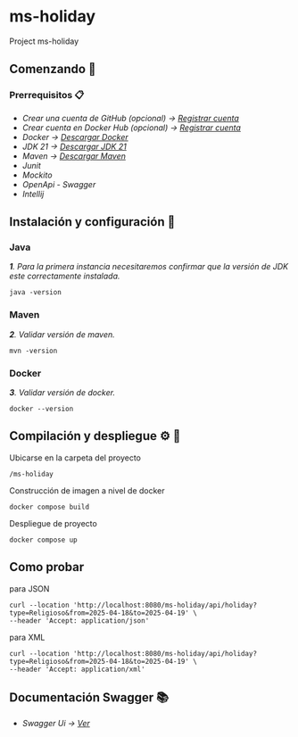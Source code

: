 # ms-holiday

Project ms-holiday

## Comenzando 🏁

### Prerrequisitos 📋

* _Crear una cuenta de GitHub (opcional) -> [Registrar cuenta](https://github.com/join)_
* _Crear cuenta en Docker Hub (opcional) -> [Registrar cuenta](https://www.docker.com/products/docker-hub/)_
* _Docker -> [Descargar Docker](https://www.docker.com/products/docker-desktop/)_
* _JDK 21 -> [Descargar JDK 21](https://docs.aws.amazon.com/corretto/latest/corretto-17-ug/downloads-list.html)_
* _Maven -> [Descargar Maven](https://maven.apache.org/download.cgi)_
* _Junit_
* _Mockito_
* _OpenApi - Swagger_
* _Intellij_

## Instalación y configuración 🔧

### Java

_**1**. Para la primera instancia necesitaremos confirmar que la versión de JDK este correctamente instalada._

```
java -version
```

### Maven

_**2**. Validar versión de maven._

```
mvn -version
```

### Docker

_**3**. Validar versión de docker._

```
docker --version
```

## Compilación y despliegue ⚙️ 🚀

Ubicarse en la carpeta del proyecto

```
/ms-holiday
```

Construcción de imagen a nivel de docker

```
docker compose build
```

Despliegue de proyecto

```
docker compose up
```

## Como probar

para JSON

```
curl --location 'http://localhost:8080/ms-holiday/api/holiday?type=Religioso&from=2025-04-18&to=2025-04-19' \
--header 'Accept: application/json'
```

para XML

```
curl --location 'http://localhost:8080/ms-holiday/api/holiday?type=Religioso&from=2025-04-18&to=2025-04-19' \
--header 'Accept: application/xml'
```

## Documentación Swagger 📚

* _Swagger Ui -> [Ver](http://localhost:8080/ms-holiday/swagger-ui/index.html)_





